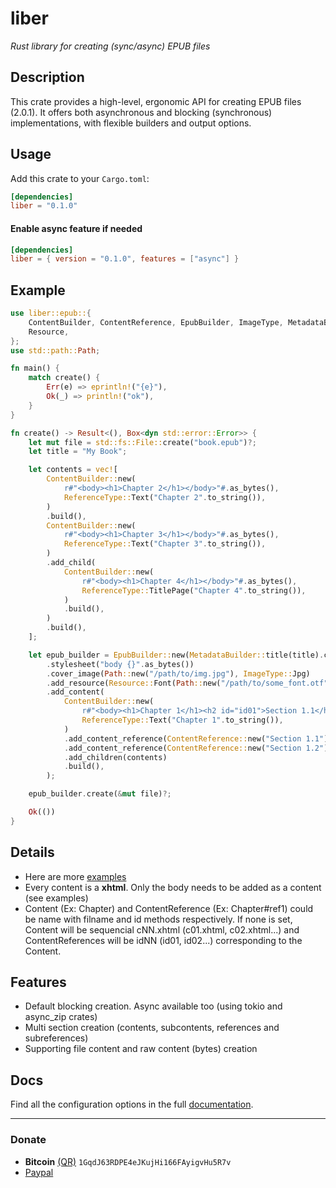 # liber
*Rust library for creating (sync/async) EPUB files*

## Description
This crate provides a high-level, ergonomic API for creating EPUB files (2.0.1). 
It offers both asynchronous and blocking (synchronous) implementations, with flexible builders and output options. 

## Usage
Add this crate to your `Cargo.toml`:

```toml
[dependencies]
liber = "0.1.0"
```

#### Enable async feature if needed

```toml
[dependencies]
liber = { version = "0.1.0", features = ["async"] }
```

## Example

```rust
use liber::epub::{
    ContentBuilder, ContentReference, EpubBuilder, ImageType, MetadataBuilder, ReferenceType,
    Resource,
};
use std::path::Path;

fn main() {
    match create() {
        Err(e) => eprintln!("{e}"),
        Ok(_) => println!("ok"),
    }
}

fn create() -> Result<(), Box<dyn std::error::Error>> {
    let mut file = std::fs::File::create("book.epub")?;
    let title = "My Book";

    let contents = vec![
        ContentBuilder::new(
            r#"<body><h1>Chapter 2</h1></body>"#.as_bytes(),
            ReferenceType::Text("Chapter 2".to_string()),
        )
        .build(),
        ContentBuilder::new(
            r#"<body><h1>Chapter 3</h1></body>"#.as_bytes(),
            ReferenceType::Text("Chapter 3".to_string()),
        )
        .add_child(
            ContentBuilder::new(
                r#"<body><h1>Chapter 4</h1></body>"#.as_bytes(),
                ReferenceType::TitlePage("Chapter 4".to_string()),
            )
            .build(),
        )
        .build(),
    ];

    let epub_builder = EpubBuilder::new(MetadataBuilder::title(title).creator("author").build())
        .stylesheet("body {}".as_bytes())
        .cover_image(Path::new("/path/to/img.jpg"), ImageType::Jpg)
        .add_resource(Resource::Font(Path::new("/path/to/some_font.otf")))
        .add_content(
            ContentBuilder::new(
                r#"<body><h1>Chapter 1</h1><h2 id="id01">Section 1.1</h2><h2 id="id02">Section 1.1.1</h2><h2 id="id03">Section 1.2</h2></body>"#.as_bytes(),
                ReferenceType::Text("Chapter 1".to_string()),
            )
            .add_content_reference(ContentReference::new("Section 1.1").add_child(ContentReference::new("Section 1.1.1")))
            .add_content_reference(ContentReference::new("Section 1.2"))
            .add_children(contents)
            .build(),
        );

    epub_builder.create(&mut file)?;

    Ok(())
}
```

## Details
- Here are more [examples](https://github.com/javiorfo/liber/tree/master/examples)
- Every content is a **xhtml**. Only the body needs to be added as a content (see examples)
- Content (Ex: Chapter) and ContentReference (Ex: Chapter#ref1) could be name with filname and id methods respectively. If none is set, Content will be sequencial cNN.xhtml (c01.xhtml, c02.xhtml...) and ContentReferences will be idNN (id01, id02...) corresponding to the Content.

## Features
- Default blocking creation. Async available too (using tokio and async_zip crates)
- Multi section creation (contents, subcontents, references and subreferences)
- Supporting file content and raw content (bytes) creation

## Docs
Find all the configuration options in the full [documentation](https://docs.rs/liber/0.1.0/liber/).

---

### Donate
- **Bitcoin** [(QR)](https://raw.githubusercontent.com/javiorfo/img/master/crypto/bitcoin.png)  `1GqdJ63RDPE4eJKujHi166FAyigvHu5R7v`
- [Paypal](https://www.paypal.com/donate/?hosted_button_id=FA7SGLSCT2H8G)
